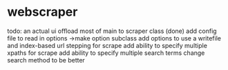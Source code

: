 # webscraper

todo:
an actual ui
offload most of main to scraper class (done)
add config file to read in options
    ->make option subclass
add options to use a writefile and index-based url stepping for scrape
add ability to specify multiple xpaths for scrape
add ability to specify multiple search terms
change search method to be better